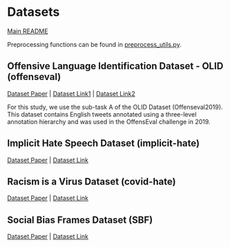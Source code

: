 # Datasets

[Main README](../README.md)

Preprocessing functions can be found in [preprocess_utils.py](src/utils/preprocess_utils.py).

## Offensive Language Identification Dataset - OLID  (offenseval)

[Dataset Paper](https://arxiv.org/abs/1902.09666) |
[Dataset Link1](https://scholar.harvard.edu/malmasi/olid) |
[Dataset Link2](https://sites.google.com/site/offensevalsharedtask/offenseval2019)

For this study, we use the sub-task A of the OLID Dataset (Offenseval2019). 
This dataset contains English tweets annotated using a three-level annotation hierarchy and was used in the OffensEval challenge in 2019. 

## Implicit Hate Speech Dataset (implicit-hate)

[Dataset Paper](https://arxiv.org/abs/2109.05322) |
[Dataset Link](https://github.com/gt-salt/implicit-hate)

## Racism is a Virus Dataset (covid-hate)

[Dataset Paper](https://arxiv.org/abs/2005.12423) |
[Dataset Link](http://claws.cc.gatech.edu/covid)

## Social Bias Frames Dataset (SBF)

[Dataset Paper](https://arxiv.org/abs/1911.03891) |
[Dataset Link](https://homes.cs.washington.edu/~msap/social-bias-frames/)
